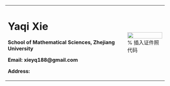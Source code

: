 <table border="0">
  <tr>
    <td width="75%">
      <h1>Yaqi Xie</h1>
      <p><b></b></p>
      <p><b>School of Mathematical Sciences, Zhejiang University</b></p>
      <p><b>Email: xieyq188@gmail.com</b></p>
      <p><b>Address: </b></p>
    </td>
    <td width="25%">
      <img src="/zhengjianzhao.jpg" width="100%">      % 插入证件照代码
    </td>
  </tr>
</table>
